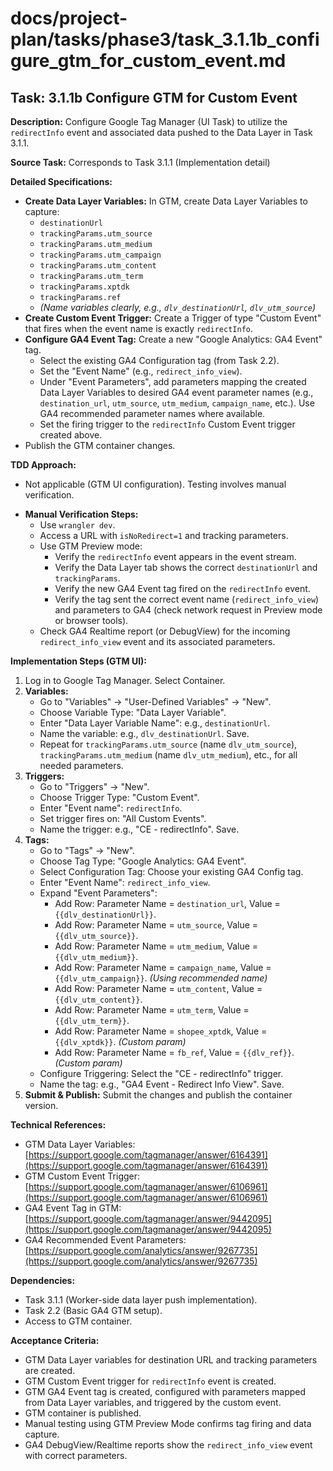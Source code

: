 # docs/project-plan/tasks/phase3/task_3.1.1b_configure_gtm_for_custom_event.md

## Task: 3.1.1b Configure GTM for Custom Event

**Description:**
Configure Google Tag Manager (UI Task) to utilize the `redirectInfo` event and associated data pushed to the Data Layer in Task 3.1.1.

**Source Task:**
Corresponds to Task 3.1.1 (Implementation detail)

**Detailed Specifications:**
- **Create Data Layer Variables:** In GTM, create Data Layer Variables to capture:
    - `destinationUrl`
    - `trackingParams.utm_source`
    - `trackingParams.utm_medium`
    - `trackingParams.utm_campaign`
    - `trackingParams.utm_content`
    - `trackingParams.utm_term`
    - `trackingParams.xptdk`
    - `trackingParams.ref`
    - *(Name variables clearly, e.g., `dlv_destinationUrl`, `dlv_utm_source`)*
- **Create Custom Event Trigger:** Create a Trigger of type "Custom Event" that fires when the event name is exactly `redirectInfo`.
- **Configure GA4 Event Tag:** Create a new "Google Analytics: GA4 Event" tag.
    - Select the existing GA4 Configuration tag (from Task 2.2).
    - Set the "Event Name" (e.g., `redirect_info_view`).
    - Under "Event Parameters", add parameters mapping the created Data Layer Variables to desired GA4 event parameter names (e.g., `destination_url`, `utm_source`, `utm_medium`, `campaign_name`, etc.). Use GA4 recommended parameter names where available.
    - Set the firing trigger to the `redirectInfo` Custom Event trigger created above.
- Publish the GTM container changes.

**TDD Approach:**
- Not applicable (GTM UI configuration). Testing involves manual verification.
*   **Manual Verification Steps:**
    *   Use `wrangler dev`.
    *   Access a URL with `isNoRedirect=1` and tracking parameters.
    *   Use GTM Preview mode:
        *   Verify the `redirectInfo` event appears in the event stream.
        *   Verify the Data Layer tab shows the correct `destinationUrl` and `trackingParams`.
        *   Verify the new GA4 Event tag fired on the `redirectInfo` event.
        *   Verify the tag sent the correct event name (`redirect_info_view`) and parameters to GA4 (check network request in Preview mode or browser tools).
    *   Check GA4 Realtime report (or DebugView) for the incoming `redirect_info_view` event and its associated parameters.

**Implementation Steps (GTM UI):**
1.  Log in to Google Tag Manager. Select Container.
2.  **Variables:**
    *   Go to "Variables" -> "User-Defined Variables" -> "New".
    *   Choose Variable Type: "Data Layer Variable".
    *   Enter "Data Layer Variable Name": e.g., `destinationUrl`.
    *   Name the variable: e.g., `dlv_destinationUrl`. Save.
    *   Repeat for `trackingParams.utm_source` (name `dlv_utm_source`), `trackingParams.utm_medium` (name `dlv_utm_medium`), etc., for all needed parameters.
3.  **Triggers:**
    *   Go to "Triggers" -> "New".
    *   Choose Trigger Type: "Custom Event".
    *   Enter "Event name": `redirectInfo`.
    *   Set trigger fires on: "All Custom Events".
    *   Name the trigger: e.g., "CE - redirectInfo". Save.
4.  **Tags:**
    *   Go to "Tags" -> "New".
    *   Choose Tag Type: "Google Analytics: GA4 Event".
    *   Select Configuration Tag: Choose your existing GA4 Config tag.
    *   Enter "Event Name": `redirect_info_view`.
    *   Expand "Event Parameters":
        *   Add Row: Parameter Name = `destination_url`, Value = `{{dlv_destinationUrl}}`.
        *   Add Row: Parameter Name = `utm_source`, Value = `{{dlv_utm_source}}`.
        *   Add Row: Parameter Name = `utm_medium`, Value = `{{dlv_utm_medium}}`.
        *   Add Row: Parameter Name = `campaign_name`, Value = `{{dlv_utm_campaign}}`. *(Using recommended name)*
        *   Add Row: Parameter Name = `utm_content`, Value = `{{dlv_utm_content}}`.
        *   Add Row: Parameter Name = `utm_term`, Value = `{{dlv_utm_term}}`.
        *   Add Row: Parameter Name = `shopee_xptdk`, Value = `{{dlv_xptdk}}`. *(Custom param)*
        *   Add Row: Parameter Name = `fb_ref`, Value = `{{dlv_ref}}`. *(Custom param)*
    *   Configure Triggering: Select the "CE - redirectInfo" trigger.
    *   Name the tag: e.g., "GA4 Event - Redirect Info View". Save.
5.  **Submit & Publish:** Submit the changes and publish the container version.

**Technical References:**
- GTM Data Layer Variables: [https://support.google.com/tagmanager/answer/6164391](https://support.google.com/tagmanager/answer/6164391)
- GTM Custom Event Trigger: [https://support.google.com/tagmanager/answer/6106961](https://support.google.com/tagmanager/answer/6106961)
- GA4 Event Tag in GTM: [https://support.google.com/tagmanager/answer/9442095](https://support.google.com/tagmanager/answer/9442095)
- GA4 Recommended Event Parameters: [https://support.google.com/analytics/answer/9267735](https://support.google.com/analytics/answer/9267735)

**Dependencies:**
- Task 3.1.1 (Worker-side data layer push implementation).
- Task 2.2 (Basic GA4 GTM setup).
- Access to GTM container.

**Acceptance Criteria:**
- GTM Data Layer variables for destination URL and tracking parameters are created.
- GTM Custom Event trigger for `redirectInfo` event is created.
- GTM GA4 Event tag is created, configured with parameters mapped from Data Layer variables, and triggered by the custom event.
- GTM container is published.
- Manual testing using GTM Preview Mode confirms tag firing and data capture.
- GA4 DebugView/Realtime reports show the `redirect_info_view` event with correct parameters. 